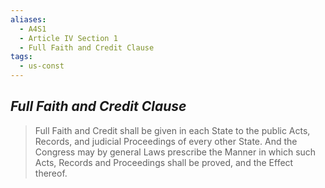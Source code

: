 ```yaml
---
aliases:
  - A4S1
  - Article IV Section 1
  - Full Faith and Credit Clause
tags:
  - us-const
---
```

## *Full Faith and Credit Clause*

> Full Faith and Credit shall be given in each State to the public Acts, Records, and judicial Proceedings of every other State. And the Congress may by general Laws prescribe the Manner in which such Acts, Records and Proceedings shall be proved, and the Effect thereof.

